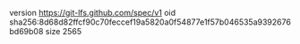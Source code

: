 version https://git-lfs.github.com/spec/v1
oid sha256:8d68d82ffcf90c70feccef19a5820a0f54877e1f57b046535a9392676bd69b08
size 2565
